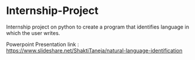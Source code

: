 # Internship-Project
Internship project on python to create a program that identifies language in which the user writes.

Powerpoint Presentation link : https://www.slideshare.net/ShaktiTaneja/natural-language-identification
